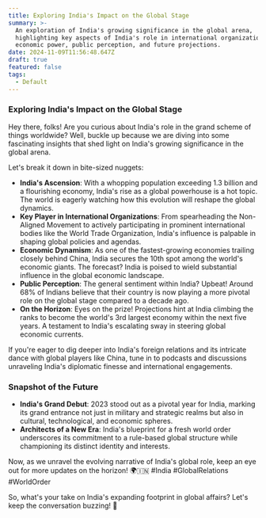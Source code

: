 ```yaml
---
title: Exploring India's Impact on the Global Stage
summary: >-
  An exploration of India's growing significance in the global arena,
  highlighting key aspects of India's role in international organizations,
  economic power, public perception, and future projections.
date: 2024-11-09T11:56:48.647Z
draft: true
featured: false
tags:
  - Default
---
```


### Exploring India's Impact on the Global Stage

Hey there, folks! Are you curious about India's role in the grand scheme of things worldwide? Well, buckle up because we are diving into some fascinating insights that shed light on India's growing significance in the global arena.

Let's break it down in bite-sized nuggets:

* **India's Ascension**: With a whopping population exceeding 1.3 billion and a flourishing economy, India's rise as a global powerhouse is a hot topic. The world is eagerly watching how this evolution will reshape the global dynamics.
* **Key Player in International Organizations**: From spearheading the Non-Aligned Movement to actively participating in prominent international bodies like the World Trade Organization, India's influence is palpable in shaping global policies and agendas.
* **Economic Dynamism**: As one of the fastest-growing economies trailing closely behind China, India secures the 10th spot among the world's economic giants. The forecast? India is poised to wield substantial influence in the global economic landscape.
* **Public Perception**: The general sentiment within India? Upbeat! Around 68% of Indians believe that their country is now playing a more pivotal role on the global stage compared to a decade ago.
* **On the Horizon**: Eyes on the prize! Projections hint at India climbing the ranks to become the world's 3rd largest economy within the next five years. A testament to India's escalating sway in steering global economic currents.

If you're eager to dig deeper into India's foreign relations and its intricate dance with global players like China, tune in to podcasts and discussions unraveling India's diplomatic finesse and international engagements.

### Snapshot of the Future

* **India's Grand Debut**: 2023 stood out as a pivotal year for India, marking its grand entrance not just in military and strategic realms but also in cultural, technological, and economic spheres.
* **Architects of a New Era**: India's blueprint for a fresh world order underscores its commitment to a rule-based global structure while championing its distinct identity and interests.

Now, as we unravel the evolving narrative of India's global role, keep an eye out for more updates on the horizon! 🌍🇮🇳 #India #GlobalRelations #WorldOrder

So, what's your take on India's expanding footprint in global affairs? Let's keep the conversation buzzing! 🌟
